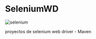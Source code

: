 # SeleniumWD

![selenium](https://github.com/maurifl/SeleniumWD/assets/6419342/855cacde-d86c-439a-bd95-edd1a895dd12)

proyectos de selenium web driver - Maven


